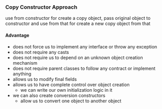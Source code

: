 ### Copy Constructor Approach

use from constructor for create a copy object, pass original object to constructor and use
from that for create a new copy object from that

#### Advantage

* does not force us to implement any interface or throw any exception
* does not require any casts
* does not require us to depend on an unknown object creation mechanism
* does not require parent classes to follow any contract or implement anything
* allows us to modify final fields
* allows us to have complete control over object creation
    - we can write our own initialization logic in it
* we can also create conversion constructors
    - allow us to convert one object to another object